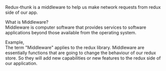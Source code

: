 Redux-thunk is a middleware to help us make network requests from redux side of our app.   

What is Middleware?   
Middleware is computer software that provides services to software applications beyond those available from the operating system.   

Example,   
The term "Middleware" applies to the redux library. Middleware are essentially functions that are going to change the behaviour of our redux store. So they will add new capabilities or new features to the redux side of our application.   